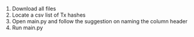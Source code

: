 1. Download all files
2. Locate a csv list of Tx hashes
3. Open main.py and follow the suggestion on naming the column header
4. Run main.py 
